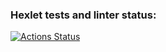 ### Hexlet tests and linter status:
[![Actions Status](https://github.com/buda1969/qa-engineer-project-84/actions/workflows/hexlet-check.yml/badge.svg)](https://github.com/buda1969/qa-engineer-project-84/actions)